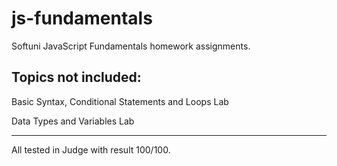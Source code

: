 # js-fundamentals
Softuni JavaScript Fundamentals homework assignments.

Topics not included:
-------------------
Basic Syntax, Conditional Statements and Loops Lab

Data Types and Variables Lab

----------------------------------------
All tested in Judge with result 100/100.
